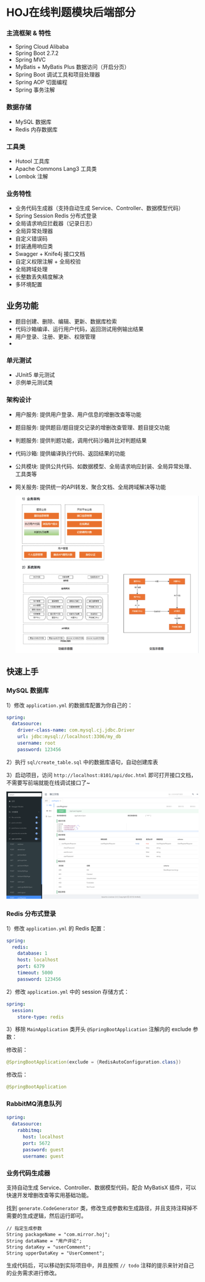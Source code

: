 # HOJ在线判题模块后端部分


### 主流框架 & 特性

- Spring Cloud Alibaba
- Spring Boot 2.7.2
- Spring MVC
- MyBatis + MyBatis Plus 数据访问（开启分页）
- Spring Boot 调试工具和项目处理器
- Spring AOP 切面编程
- Spring 事务注解


### 数据存储

- MySQL 数据库
- Redis 内存数据库

### 工具类

- Hutool 工具库
- Apache Commons Lang3 工具类
- Lombok 注解

### 业务特性

- 业务代码生成器（支持自动生成 Service、Controller、数据模型代码）
- Spring Session Redis 分布式登录
- 全局请求响应拦截器（记录日志）
- 全局异常处理器
- 自定义错误码
- 封装通用响应类
- Swagger + Knife4j 接口文档
- 自定义权限注解 + 全局校验
- 全局跨域处理
- 长整数丢失精度解决
- 多环境配置


## 业务功能

- 题目创建、删除、编辑、更新、数据库检索
- 代码沙箱编译、运行用户代码，返回测试用例输出结果
- 用户登录、注册、更新、权限管理
- 

### 单元测试

- JUnit5 单元测试
- 示例单元测试类

### 架构设计
- 用户服务: 提供用户登录、用户信息的增删改查等功能
- 题目服务: 提供题目/题目提交记录的增删改查管理、题目提交功能
- 判题服务: 提供判题功能，调用代码沙箱并比对判题结果
- 代码沙箱: 提供编译执行代码、返回结果的功能
- 公共模块: 提供公共代码、如数据模型、全局请求响应封装、全局异常处理、工具类等
- 网关服务: 提供统一的API转发、聚合文档、全局跨域解决等功能

  ![架构图.jpg](doc/架构图.jpg)

## 快速上手


### MySQL 数据库

1）修改 `application.yml` 的数据库配置为你自己的：

```yml
spring:
  datasource:
    driver-class-name: com.mysql.cj.jdbc.Driver
    url: jdbc:mysql://localhost:3306/my_db
    username: root
    password: 123456
```

2）执行 `sql/create_table.sql` 中的数据库语句，自动创建库表

3）启动项目，访问 `http://localhost:8101/api/doc.html` 即可打开接口文档，不需要写前端就能在线调试接口了~

![](doc/swagger.png)

### Redis 分布式登录

1）修改 `application.yml` 的 Redis 配置：

```yml
spring:
  redis:
    database: 1
    host: localhost
    port: 6379
    timeout: 5000
    password: 123456
```

2）修改 `application.yml` 中的 session 存储方式：

```yml
spring:
  session:
    store-type: redis
```

3）移除 `MainApplication` 类开头 `@SpringBootApplication` 注解内的 exclude 参数：

修改前：

```java
@SpringBootApplication(exclude = {RedisAutoConfiguration.class})
```

修改后：

```java
@SpringBootApplication
```
### RabbitMQ消息队列
```yml
spring:
  datasource:
    rabbitmq:
      host: localhost
      port: 5672
      password: guest
      username: guest
```

### 业务代码生成器

支持自动生成 Service、Controller、数据模型代码，配合 MyBatisX 插件，可以快速开发增删改查等实用基础功能。

找到 `generate.CodeGenerator` 类，修改生成参数和生成路径，并且支持注释掉不需要的生成逻辑，然后运行即可。

```
// 指定生成参数
String packageName = "com.mirror.hoj";
String dataName = "用户评论";
String dataKey = "userComment";
String upperDataKey = "UserComment";
```

生成代码后，可以移动到实际项目中，并且按照 `// todo` 注释的提示来针对自己的业务需求进行修改。
